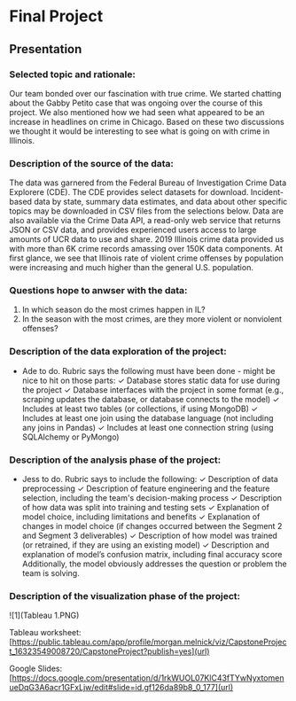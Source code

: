 # Final Project

## Presentation
### Selected topic and rationale:
Our team bonded over our fascination with true crime. We started chatting about the Gabby Petito case that was ongoing over the course of this project. We also mentioned how we had seen what appeared to be an increase in headlines on crime in Chicago. Based on these two discussions we thought it would be interesting to see what is going on with crime in Illinois.  

### Description of the source of the data:
The data was garnered from the Federal Bureau of Investigation Crime Data Explorere (CDE). The CDE provides select datasets for download. Incident-based data by state, summary data estimates, and data about other specific topics may be downloaded in CSV files from the selections below. Data are also available via the Crime Data API, a read-only web service that returns JSON or CSV data, and provides experienced users access to large amounts of UCR data to use and share. 2019 Illinois crime data provided us with more than 6K crime records amassing over 150K data components. At first glance, we see that Illinois rate of violent crime offenses by population were increasing and much higher than the general U.S. population.


### Questions hope to anwser with the data:
1. In which season do the most crimes happen in IL?
2. In the season with the most crimes, are they more violent or nonviolent offenses?

### Description of the data exploration of the project:
- Ade to do. Rubric says the following must have been done - might be nice to hit on those parts:
✓ Database stores static data for use during the project ✓ Database interfaces with the project in some format (e.g., scraping updates the
database, or database connects to the model) ✓ Includes at least two tables (or collections, if using MongoDB) ✓ Includes at least one join using the database language (not including any joins in
Pandas) ✓ Includes at least one connection string (using SQLAlchemy or PyMongo)


### Description of the analysis phase of the project:
- Jess to do. Rubric says to include the following:
✓ Description of data preprocessing ✓ Description of feature engineering and the feature selection, including the team's
decision-making process ✓ Description of how data was split into training and testing sets ✓ Explanation of model choice, including limitations and benefits ✓ Explanation of changes in model choice (if changes occurred between the
Segment 2 and Segment 3 deliverables) ✓ Description of how model was trained (or retrained, if they are using an existing
model) ✓ Description and explanation of model’s confusion matrix, including final accuracy
score
Additionally, the model obviously addresses the question or problem the team is
solving.

### Description of the visualization phase of the project:
![1](Tableau 1.PNG)

Tableau worksheet: [https://public.tableau.com/app/profile/morgan.melnick/viz/CapstoneProject_16323549008720/CapstoneProject?publish=yes](url)

Google Slides: [https://docs.google.com/presentation/d/1rkWUOL07KlC43fTYwNyxtomenueDqG3A6acr1GFxLjw/edit#slide=id.gf126da89b8_0_177](url)

